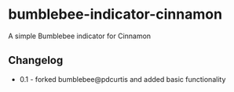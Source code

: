 # bumblebee-indicator-cinnamon
A simple Bumblebee indicator for Cinnamon

## Changelog
- 0.1 - forked bumblebee@pdcurtis and added basic functionality
